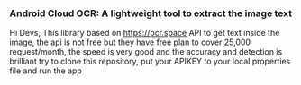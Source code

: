 ### Android Cloud OCR: A lightweight tool to extract the image text
Hi Devs,
This library based on https://ocr.space API to get text inside the image, the api is not free but they have free plan to cover 25,000 request/month, the speed is very good and the accuracy and detection is brilliant
try to clone this repository, put your APIKEY to your local.properties file and run the app 